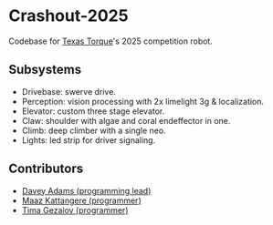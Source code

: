# Crashout-2025

Codebase for [Texas Torque](https://texastorque.org)'s 2025 competition robot.

## Subsystems

- Drivebase: swerve drive.
- Perception: vision processing with 2x limelight 3g & localization.
- Elevator: custom three stage elevator.
- Claw: shoulder with algae and coral endeffector in one.
- Climb: deep climber with a single neo.
- Lights: led strip for driver signaling.

## Contributors

- [Davey Adams (programming lead)](https://github.com/humandavey)
- [Maaz Kattangere (programmer)](https://github.com/maazie2000)
- [Tima Gezalov (programmer)](https://github.com/timagez)
